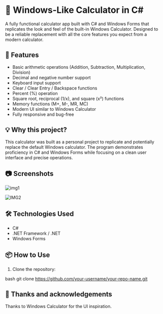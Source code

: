# 🧮 Windows-Like Calculator in C#

A fully functional calculator app built with C# and Windows Forms that replicates the look and feel of the built-in Windows Calculator. Designed to be a reliable replacement with all the core features you expect from a modern calculator.

## 🚀 Features

- Basic arithmetic operations (Addition, Subtraction, Multiplication, Division)
- Decimal and negative number support
- Keyboard input support
- Clear / Clear Entry / Backspace functions
- Percent (%) operation
- Square root, reciprocal (1/x), and square (x²) functions
- Memory functions (M+, M-, MR, MC)
- Modern UI similar to Windows Calculator
- Fully responsive and bug-free

## 💡 Why this project?

This calculator was built as a personal project to replicate and potentially replace the default Windows calculator. The program demonstrates proficiency in C# and Windows Forms while focusing on a clean user interface and precise operations.

## 📷 Screenshots
![img1](https://github.com/user-attachments/assets/cb82acb1-7a23-43c6-b9da-61b4dd36f1d1)

![IMG2](https://github.com/user-attachments/assets/65aa6eaf-49fe-4040-a800-3381c664832e)

## 🛠️ Technologies Used

- C#
- .NET Framework / .NET 
- Windows Forms

## 📦 How to Use

1. Clone the repository:

bash
git clone https://github.com/your-username/your-repo-name.git

## 🙌 Thanks and acknowledgements
Thanks to Windows Calculator for the UI inspiration.
